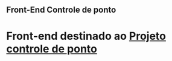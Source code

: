 ## Front-End Controle de ponto

# Front-end destinado ao [Projeto controle de ponto](https://github.com/Jhonvtxn/ControleDePonto.git)
